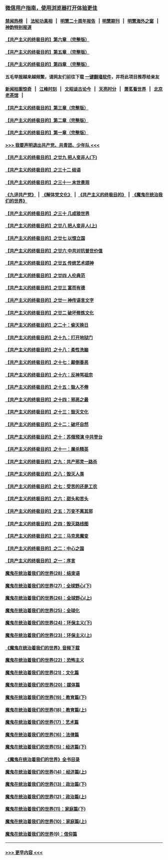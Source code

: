 ### [微信用户指南，使用浏览器打开体验更佳](https://github.com/gfw-breaker/banned-news1/blob/master/indexes/wechat-guide.md?t=0)
#### [禁闻热榜](热点新闻.md?t=0)  &nbsp;&nbsp;|&nbsp;&nbsp; [法轮功真相](https://github.com/gfw-breaker/truth/blob/master/README.md?t=0) &nbsp;&nbsp;|&nbsp;&nbsp; [明慧二十周年报告](https://github.com/gfw-breaker/mh-reports/blob/master/README.md?t=0) &nbsp;&nbsp;|&nbsp;&nbsp;[明慧期刊](https://github.com/gfw-breaker/mh-qikan) &nbsp;&nbsp;|&nbsp;&nbsp; [明慧海外之窗](https://github.com/gfw-breaker/mh-news/blob/master/README.md?t=0) &nbsp;&nbsp;|&nbsp;&nbsp; [神韵特别报道](https://github.com/gfw-breaker/mh-news/blob/master/shenyun.md?t=0)
#### [【共产主义的终极目的】第六章 （完整版）](../pages/nsc422/n11428913.md?t=02112222) 
#### [【共产主义的终极目的】第五章 （完整版）](../pages/nsc422/n11428912.md?t=02112222) 
#### [【共产主义的终极目的】第四章 （完整版）](../pages/nsc422/n11428907.md?t=02112222) 
#### 五毛举报越来越频繁，请网友们前往下载 [一键翻墙软件](https://github.com/gfw-breaker/ssr-accounts)，并将此项目推荐给亲友
#### [新闻拍案惊奇](https://github.com/gfw-breaker/banned-news1/blob/master/pages/link4.md) &nbsp;&nbsp;|&nbsp;&nbsp; [江峰时刻](https://github.com/gfw-breaker/banned-news1/blob/master/pages/link4.md) &nbsp;&nbsp;|&nbsp;&nbsp; [文昭谈古论今](https://github.com/gfw-breaker/banned-news1/blob/master/pages/link4.md) &nbsp;&nbsp;|&nbsp;&nbsp; [天亮时分](https://github.com/gfw-breaker/banned-news1/blob/master/pages/link4.md) &nbsp;&nbsp;|&nbsp;&nbsp; [萧茗看世界](https://github.com/gfw-breaker/banned-news1/blob/master/pages/link4.md) &nbsp;&nbsp;|&nbsp;&nbsp; [北京老茶馆](https://github.com/gfw-breaker/banned-news1/blob/master/pages/link4.md) &nbsp;&nbsp;|&nbsp;&nbsp; 
#### [【共产主义的终极目的】第三章（完整版）](../pages/nsc422/n11428848.md?t=02112222) 
#### [【共产主义的终极目的】第二章（完整版）](../pages/nsc422/n11428831.md?t=02112222) 
#### [【共产主义的终极目的】第一章（完整版）](../pages/nsc422/n11417651.md?t=02112222) 
#### [>>> 我要声明退出共产党、共青团、少年队 <<<](https://github.com/begood0513/goodnews/blob/master/quit/letter.md) 
#### [【共产主义的终极目的】之廿九 把人变非人(下)](../pages/nsc422/n11344140.md?t=02112222) 
#### [【共产主义的终极目的】之三十二 结语](../pages/nsc422/n11360535.md?t=02112222) 
#### [【共产主义的终极目的】之三十一 末世景观](../pages/nsc422/n11351129.md?t=02112222) 
#### [《九评共产党》](https://github.com/begood0513/9ping.md/blob/master/README.md) &nbsp;|&nbsp; [《解体党文化》](../../../../jtdwh.md/blob/master/README.md)  &nbsp;|&nbsp; [《共产主义的终极目的》](../../../../gczydzjmd.md/blob/master/README.md) &nbsp;|&nbsp; [《魔鬼在统治我们的世界》](../../../../mgztzwmdsj.md/blob/master/README.md) 
#### [【共产主义的终极目的】之三十 几成狼世界](../pages/nsc422/n11348280.md?t=02112222) 
#### [【共产主义的终极目的】之廿八 把人变非人(上)](../pages/nsc422/n11340492.md?t=02112222) 
#### [【共产主义的终极目的】之廿七 以恨立国](../pages/nsc422/n11336944.md?t=02112222) 
#### [【共产主义的终极目的】之廿六 中共对抗普世价值](../pages/nsc422/n11324785.md?t=02112222) 
#### [【共产主义的终极目的】之廿五 传统艺术颂神](../pages/nsc422/n11296396.md?t=02112222) 
#### [【共产主义的终极目的】之廿四 人伦典范](../pages/nsc422/n11296397.md?t=02112222) 
#### [【共产主义的终极目的】之廿三 富而有德](../pages/nsc422/n11283598.md?t=02112222) 
#### [【共产主义的终极目的】之廿一 神传语言文字](../pages/nsc422/n11263265.md?t=02112222) 
#### [【共产主义的终极目的】之廿二 破坏修炼文化](../pages/nsc422/n11245728.md?t=02112222) 
#### [【共产主义的终极目的】之二十：偷天换日](../pages/nsc422/n11238846.md?t=02112222) 
#### [【共产主义的终极目的】之十九：打开地狱门](../pages/nsc422/n11206376.md?t=02112222) 
#### [【共产主义的终极目的】之十八：柔性洗脑](../pages/nsc422/n11199994.md?t=02112222) 
#### [【共产主义的终极目的】之十七：颠倒善恶](../pages/nsc422/n11179782.md?t=02112222) 
#### [【共产主义的终极目的】之十六：反神骂祖宗](../pages/nsc422/n11166798.md?t=02112222) 
#### [【共产主义的终极目的】之十五：毁人不倦](../pages/nsc422/n11166792.md?t=02112222) 
#### [【共产主义的终极目的】之十四：邪恶之最](../pages/nsc422/n11150249.md?t=02112222) 
#### [【共产主义的终极目的】之十三：毁灭文化](../pages/nsc422/n11135227.md?t=02112222) 
#### [【共产主义的终极目的】之十二：破坏自然](../pages/nsc422/n11135214.md?t=02112222) 
#### [【共产主义的终极目的】之十：苏俄预演 中共登台](../pages/nsc422/n11118424.md?t=02112222) 
#### [【共产主义的终极目的】之十一：屠杀精英](../pages/nsc422/n11118442.md?t=02112222) 
#### [【共产主义的终极目的】之九：共产邪灵一路杀](../pages/nsc422/n11114139.md?t=02112222) 
#### [【共产主义的终极目的】之八：毁灭人类](../pages/nsc422/n11108503.md?t=02112222) 
#### [【共产主义的终极目的】之七：受苦的还是工农](../pages/nsc422/n11101809.md?t=02112222) 
#### [【共产主义的终极目的】之六：甜头和苦头](../pages/nsc422/n11096971.md?t=02112222) 
#### [【共产主义的终极目的】之五：万变不离其邪](../pages/nsc422/n11091285.md?t=02112222) 
#### [【共产主义的终极目的】之四：毁灭路线图](../pages/nsc422/n11086284.md?t=02112222) 
#### [【共产主义的终极目的】之三：马克思魔变](../pages/nsc422/n11061941.md?t=02112222) 
#### [【共产主义的终极目的】之二：中心之国](../pages/nsc422/n11047728.md?t=02112222) 
#### [【共产主义的终极目的】之一：序言](../pages/nsc422/n11086077.md?t=02112222) 
#### [魔鬼在统治着我们的世界(28)：结束语](../pages/nsc422/n10936246.md?t=02112222) 
#### [魔鬼在统治着我们的世界(27)：全球野心(下)](../pages/nsc422/n10928319.md?t=02112222) 
#### [魔鬼在统治着我们的世界(26)：全球野心(上)](../pages/nsc422/n10900318.md?t=02112222) 
#### [魔鬼在统治着我们的世界(25)：全球化](../pages/nsc422/n10788205.md?t=02112222) 
#### [魔鬼在统治着我们的世界(24)：环保主义(下)](../pages/nsc422/n10695307.md?t=02112222) 
#### [魔鬼在统治着我们的世界(23)：环保主义(上)](../pages/nsc422/n10688613.md?t=02112222) 
#### [《魔鬼在统治着我们的世界》音频下载](../pages/nsc422/n10635553.md?t=02112222) 
#### [魔鬼在统治着我们的世界(22)：恐怖主义](../pages/nsc422/n10614727.md?t=02112222) 
#### [魔鬼在统治着我们的世界(21)：文化篇](../pages/nsc422/n10597706.md?t=02112222) 
#### [魔鬼在统治着我们的世界(20)：媒体篇](../pages/nsc422/n10586579.md?t=02112222) 
#### [魔鬼在统治着我们的世界(19)：教育篇(下)](../pages/nsc422/n10564808.md?t=02112222) 
#### [魔鬼在统治着我们的世界(18)：教育篇(上)](../pages/nsc422/n10526970.md?t=02112222) 
#### [魔鬼在统治着我们的世界(17)：艺术篇](../pages/nsc422/n10499093.md?t=02112222) 
#### [魔鬼在统治着我们的世界(16)：法律篇](../pages/nsc422/n10485969.md?t=02112222) 
#### [魔鬼在统治着我们的世界(15)：经济篇(下)](../pages/nsc422/n10469975.md?t=02112222) 
#### [《魔鬼在统治着我们的世界》全书目录](../pages/nsc422/n10464261.md?t=02112222) 
#### [魔鬼在统治着我们的世界(14)：经济篇(上)](../pages/nsc422/n10457370.md?t=02112222) 
#### [魔鬼在统治着我们的世界(13)：政治篇(下)](../pages/nsc422/n10448270.md?t=02112222) 
#### [魔鬼在统治着我们的世界(12)：政治篇(上)](../pages/nsc422/n10444576.md?t=02112222) 
#### [魔鬼在统治着我们的世界(11)：家庭篇(下)](../pages/nsc422/n10440961.md?t=02112222) 
#### [魔鬼在统治着我们的世界(10)：家庭篇(上)](../pages/nsc422/n10435448.md?t=02112222) 
#### [魔鬼在统治着我们的世界(9)：信仰篇](../pages/nsc422/n10432159.md?t=02112222) 

----
#### [ >>> 更早内容 <<< ](../indexes/nsc422-earlier.md)
